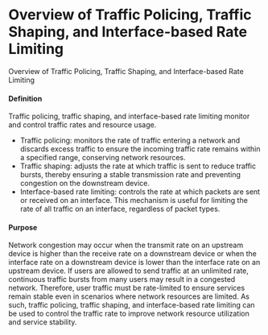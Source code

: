 Overview of Traffic Policing, Traffic Shaping, and Interface-based Rate Limiting
================================================================================

Overview of Traffic Policing, Traffic Shaping, and Interface-based Rate Limiting

#### Definition

Traffic policing, traffic shaping, and interface-based rate limiting monitor and control traffic rates and resource usage.

* Traffic policing: monitors the rate of traffic entering a network and discards excess traffic to ensure the incoming traffic rate remains within a specified range, conserving network resources.
* Traffic shaping: adjusts the rate at which traffic is sent to reduce traffic bursts, thereby ensuring a stable transmission rate and preventing congestion on the downstream device.
* Interface-based rate limiting: controls the rate at which packets are sent or received on an interface. This mechanism is useful for limiting the rate of all traffic on an interface, regardless of packet types.

#### Purpose

Network congestion may occur when the transmit rate on an upstream device is higher than the receive rate on a downstream device or when the interface rate on a downstream device is lower than the interface rate on an upstream device. If users are allowed to send traffic at an unlimited rate, continuous traffic bursts from many users may result in a congested network. Therefore, user traffic must be rate-limited to ensure services remain stable even in scenarios where network resources are limited. As such, traffic policing, traffic shaping, and interface-based rate limiting can be used to control the traffic rate to improve network resource utilization and service stability.